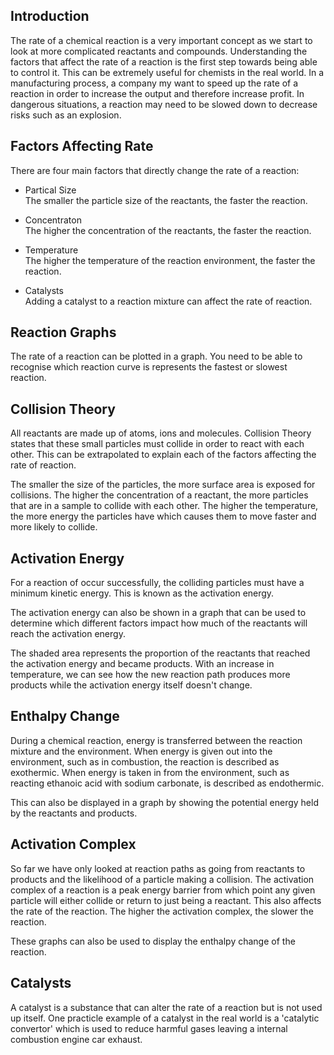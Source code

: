## Introduction
The rate of a chemical reaction is a very important concept as we start to look at more complicated reactants and compounds. Understanding the factors that affect the rate of a reaction is the first step towards being able to control it. This can be extremely useful for chemists in the real world. In a manufacturing process, a company my want to speed up the rate of a reaction in order to increase the output and therefore increase profit. In dangerous situations, a reaction may need to be slowed down to decrease risks such as an explosion.

## Factors Affecting Rate
There are four main factors that directly change the rate of a reaction:

- Partical Size <br>
  The smaller the particle size of the reactants, the faster the reaction.

- Concentraton <br>
  The higher the concentration of the reactants, the faster the reaction.

- Temperature <br>
  The higher the temperature of the reaction environment, the faster the reaction.

- Catalysts <br>
  Adding a catalyst to a reaction mixture can affect the rate of reaction.

## Reaction Graphs
The rate of a reaction can be plotted in a graph. You need to be able to recognise which reaction curve is represents the fastest or slowest reaction.

<!--Insert example reaction rate graph-->

## Collision Theory
All reactants are made up of atoms, ions and molecules. Collision Theory states that these small particles must collide in order to react with each other. This can be extrapolated to explain each of the factors affecting the rate of reaction.

The smaller the size of the particles, the more surface area is exposed for collisions. The higher the concentration of a reactant, the more particles that are in a sample to collide with each other. The higher the temperature, the more energy the particles have which causes them to move faster and more likely to collide.

## Activation Energy
For a reaction of occur successfully, the colliding particles must have a minimum kinetic energy. This is known as the activation energy.

The activation energy can also be shown in a graph that can be used to determine which different factors impact how much of the reactants will reach the activation energy.

<!--Insert activation energy graph-->

The shaded area represents the proportion of the reactants that reached the activation energy and became products. With an increase in temperature, we can see how the new reaction path produces more products while the activation energy itself doesn't change.

<!--Insert comparision activation energy graph-->

## Enthalpy Change
During a chemical reaction, energy is transferred between the reaction mixture and the environment. When energy is given out into the environment, such as in combustion, the reaction is described as exothermic. When energy is taken in from the environment, such as reacting ethanoic acid with sodium carbonate, is described as endothermic.

This can also be displayed in a graph by showing the potential energy held by the reactants and products.

<!--Insert Enthalpy Change graph-->

## Activation Complex
So far we have only looked at reaction paths as going from reactants to products and the likelihood of a particle making a collision. The activation complex of a reaction is a peak energy barrier from which point any given particle will either collide or return to just being a reactant. This also affects the rate of the reaction. The higher the activation complex, the slower the reaction.

<!--Insert Activation Complex graph-->

These graphs can also be used to display the enthalpy change of the reaction.

<!--Insert Activation Complex graph with Eh-->

## Catalysts
A catalyst is a substance that can alter the rate of a reaction but is not used up itself. One practicle example of a catalyst in the real world is a 'catalytic convertor' which is used to reduce harmful gases leaving a internal combustion engine car exhaust.
